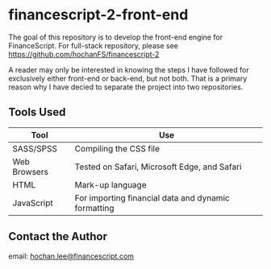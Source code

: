# financescript-2-front-end

The goal of this repository is to develop the front-end engine for FinanceScript. For full-stack repository, please see https://github.com/hochanFS/financescript-2

A reader may only be interested in knowing the steps I have followed for exclusively either front-end or back-end, but not both. That is a primary reason why I have decied to separate the project into two repositories.

## Tools Used
Tool | Use
| ------------- | ------------- |
SASS/SPSS | Compiling the CSS file
Web Browsers | Tested on Safari, Microsoft Edge, and Safari
HTML | Mark-up language
JavaScript | For importing financial data and dynamic formatting

## Contact the Author
email: hochan.lee@financescript.com
